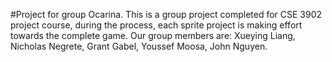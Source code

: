 #Project for group Ocarina.
      This is a group project completed for CSE 3902 project course, during the process, each sprite project is making effort towards the complete game. 
      Our group members are: Xueying Liang, Nicholas Negrete, Grant Gabel, Youssef Moosa, John Nguyen.
